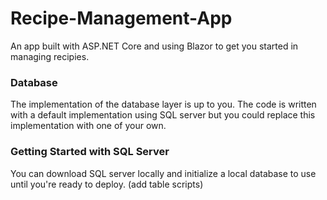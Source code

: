 # Recipe-Management-App
An app built with ASP.NET Core and using Blazor to get you started in managing recipies.


### Database
The implementation of the database layer is up to you. The code is written with a default implementation using SQL server but you could replace this implementation with one of your own.


### Getting Started with SQL Server
You can download SQL server locally and initialize a local database to use until you're ready to deploy.
(add table scripts)
